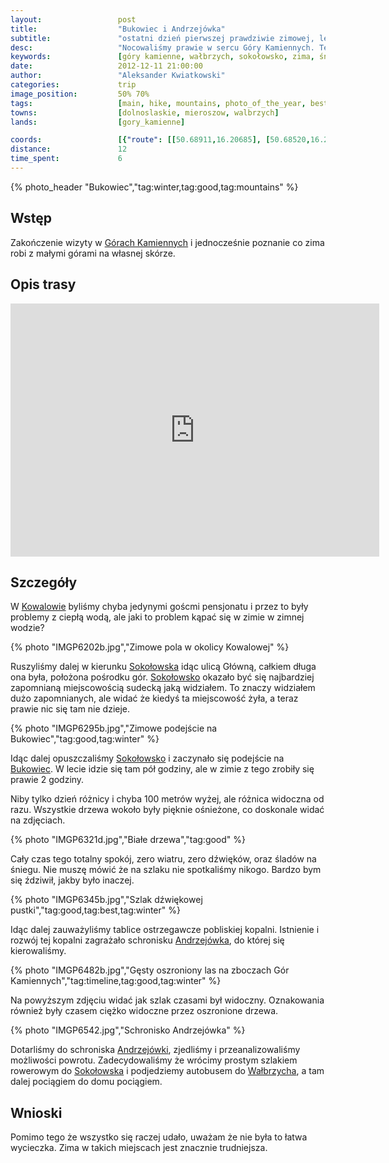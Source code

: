 ```yaml
---
layout:                 post
title:                  "Bukowiec i Andrzejówka"
subtitle:               "ostatni dzień pierwszej prawdziwie zimowej, lecz krótkiej wycieczki"
desc:                   "Nocowaliśmy prawie w sercu Góry Kamiennych. Tego dnia planowaliśmy iść w stronę Andrzejówki a może nawet i na Waligórę. Samo podejście na Bukowiec okazało się czasowo 3 razy trudniejsze niż gdybyśmy szli tam latem. "
keywords:               [góry kamienne, wałbrzych, sokołowsko, zima, śnieg, sudety, bukowiec]
date:                   2012-12-11 21:00:00
author:                 "Aleksander Kwiatkowski"
categories:             trip
image_position:         50% 70%
tags:                   [main, hike, mountains, photo_of_the_year, best]
towns:                  [dolnoslaskie, mieroszow, walbrzych]
lands:                  [gory_kamienne]

coords:                 [{"route": [[50.68911,16.20685], [50.68520,16.23346], [50.68696,16.23981], [50.69577,16.25208], [50.69430,16.26178], [50.68685,16.26689], [50.68487,16.27818], [50.68702,16.23981]], "type": "hike"}]
distance:               12
time_spent:             6
---
```


[wiki-kamienne]:        https://pl.wikipedia.org/wiki/G%C3%B3ry_Kamienne
[wiki-kowalowa]:        https://pl.wikipedia.org/wiki/Kowalowa_(wojew%C3%B3dztwo_dolno%C5%9Bl%C4%85skie)
[wiki-sokolowsko]:      https://pl.wikipedia.org/wiki/Soko%C5%82owsko
[wiki-bukowiec]:        https://pl.wikipedia.org/wiki/Bukowiec_(G%C3%B3ry_Suche)
[wiki-andrzejowka]:     https://pl.wikipedia.org/wiki/Schronisko_PTTK_%E2%80%9EAndrzej%C3%B3wka%E2%80%9D
[wiki-walbrzych]:       https://pl.wikipedia.org/wiki/Wa%C5%82brzych

{% photo_header "Bukowiec","tag:winter,tag:good,tag:mountains" %}

Wstęp
-----

Zakończenie wizyty w [Górach Kamiennych][wiki-kamienne] i jednocześnie poznanie co
zima robi z małymi górami na własnej skórze.

Opis trasy
----------

<iframe height='405' width='590' frameborder='0' allowtransparency='true' scrolling='no' src='https://www.strava.com/activities/333301390/embed/c04e7b1d0a865739b1e97c86169729c5d1b98bda'></iframe>

Szczegóły
---------

W [Kowalowie][wiki-kowalowa] byliśmy chyba jedynymi goścmi pensjonatu i przez to były problemy z ciepłą wodą,
ale jaki to problem kąpać się w zimie w zimnej wodzie?

{% photo "IMGP6202b.jpg","Zimowe pola w okolicy Kowalowej" %}

Ruszyliśmy dalej w kierunku [Sokołowska][wiki-sokolowsko] idąc ulicą Główną, całkiem długa ona była, położona pośrodku
gór. [Sokołowsko][wiki-sokolowsko] okazało być się najbardziej zapomnianą miejscowością sudecką jaką widziałem.
To znaczy widziałem dużo zapomnianych, ale widać że kiedyś ta miejscowość żyła, a teraz prawie nic się tam nie dzieje.

{% photo "IMGP6295b.jpg","Zimowe podejście na Bukowiec","tag:good,tag:winter" %}

Idąc dalej opuszczaliśmy [Sokołowsko][wiki-sokolowsko] i zaczynało się podejście na [Bukowiec][wiki-bukowiec]. W lecie idzie się
tam pół godziny, ale w zimie z tego zrobiły się prawie 2 godziny.

Niby tylko dzień różnicy i chyba 100 metrów wyżej, ale różnica widoczna od razu. Wszystkie drzewa
wokoło były pięknie ośnieżone, co doskonale widać na zdjęciach.

{% photo "IMGP6321d.jpg","Białe drzewa","tag:good" %}

Cały czas tego totalny spokój, zero wiatru, zero dźwięków, oraz śladów na śniegu. Nie muszę mówić że na szlaku nie
spotkaliśmy nikogo. Bardzo bym się ździwił, jakby było inaczej.

{% photo "IMGP6345b.jpg","Szlak dźwiękowej pustki","tag:good,tag:best,tag:winter" %}

Idąc dalej zauważyliśmy tablice ostrzegawcze pobliskiej kopalni. Istnienie i rozwój tej kopalni zagrażało
schronisku [Andrzejówka][wiki-andrzejowka], do której się kierowaliśmy.

{% photo "IMGP6482b.jpg","Gęsty oszroniony las na zboczach Gór Kamiennych","tag:timeline,tag:good,tag:winter" %}

Na powyższym zdjęciu widać jak szlak czasami był widoczny. Oznakowania również były
czasem ciężko widoczne przez oszronione drzewa.

{% photo "IMGP6542.jpg","Schronisko Andrzejówka" %}

Dotarliśmy do schroniska [Andrzejówki][wiki-andrzejowka], zjedliśmy i przeanalizowaliśmy możliwości powrotu.
Zadecydowaliśmy że wrócimy prostym szlakiem rowerowym do [Sokołowska][wiki-sokolowsko] i podjedziemy autobusem do [Wałbrzycha][wiki-walbrzych], a tam dalej pociągiem do domu pociągiem.

Wnioski
-------

Pomimo tego że wszystko się raczej udało, uważam że nie była to łatwa wycieczka. Zima w takich miejscach
jest znacznie trudniejsza.

